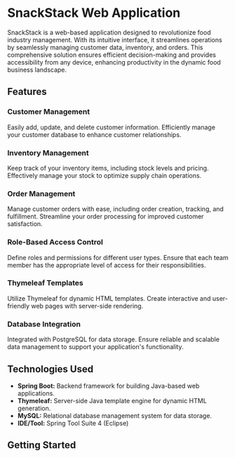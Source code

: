 # SnackStack Web Application


SnackStack is a web-based application designed to revolutionize food industry management. With its intuitive interface, it streamlines operations by seamlessly managing customer data, inventory, and orders. This comprehensive solution ensures efficient decision-making and provides accessibility from any device, enhancing productivity in the dynamic food business landscape.

## Features

### Customer Management
Easily add, update, and delete customer information. Efficiently manage your customer database to enhance customer relationships.

### Inventory Management
Keep track of your inventory items, including stock levels and pricing. Effectively manage your stock to optimize supply chain operations.

### Order Management
Manage customer orders with ease, including order creation, tracking, and fulfillment. Streamline your order processing for improved customer satisfaction.

### Role-Based Access Control
Define roles and permissions for different user types. Ensure that each team member has the appropriate level of access for their responsibilities.

### Thymeleaf Templates
Utilize Thymeleaf for dynamic HTML templates. Create interactive and user-friendly web pages with server-side rendering.

### Database Integration
Integrated with PostgreSQL for data storage. Ensure reliable and scalable data management to support your application's functionality.

## Technologies Used

- **Spring Boot:** Backend framework for building Java-based web applications.
- **Thymeleaf:** Server-side Java template engine for dynamic HTML generation.
- **MySQL:** Relational database management system for data storage.
- **IDE/Tool:** Spring Tool Suite 4 (Eclipse)

## Getting Started





















